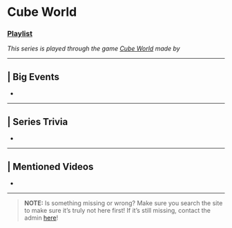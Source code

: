 # Cube World
### [Playlist](https://www.youtube.com/playlist?list=PLwljWXtmIKiTz1Scqdr8aI2tk3U03Qzsh)
*This series is played through the game [Cube World]() made by []()*

----

## | Big Events
- 

----

## | Series Trivia
- 

----
 
## | Mentioned Videos
- []()
 
----
 
> **NOTE:** Is something missing or wrong? Make sure you search the site to make sure it’s truly not here first! If it’s still missing, contact the admin [here](../chapter_2.md)!